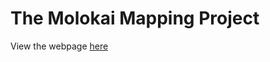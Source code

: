 # The Molokai Mapping Project

View the webpage [here](https://showandgo.github.io/susainamolokai/) 
